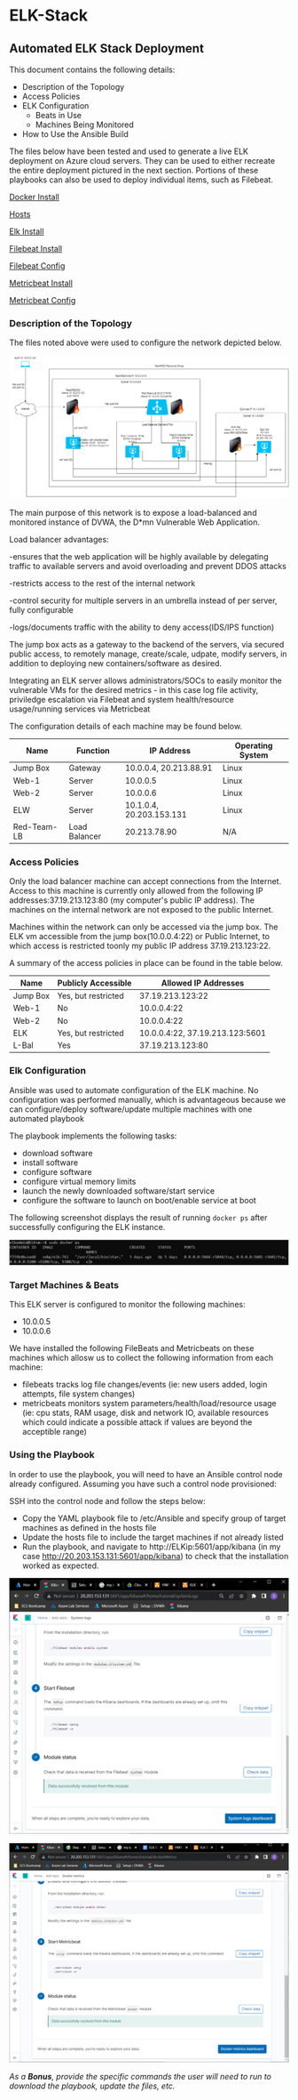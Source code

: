 # ELK-Stack

## Automated ELK Stack Deployment

This document contains the following details:
- Description of the Topology
- Access Policies
- ELK Configuration
  - Beats in Use
  - Machines Being Monitored
- How to Use the Ansible Build


The files below have been tested and used to generate a live ELK deployment on Azure cloud servers. They can be used to either recreate the entire deployment pictured in the next section. Portions of these playbooks can also be used to deploy individual items, such as Filebeat.

[Docker Install](Ansible/pentest.yml)

[Hosts](Ansible/hosts)

[Elk Install](Ansible/install-EKL.yml)

[Filebeat Install](Ansible/filebeat-playbook.yml)

[Filebeat Config](Ansible/filebeat-config.yml)

[Metricbeat Install](Ansible/metricbeat-playbook.yml)

[Metricbeat Config](Ansible/metricbeat-config.yml)


### Description of the Topology

The files noted above were used to configure the network depicted below.

![Elk Stack Network Diagram](Diagrams/ELK-Stack-Net-Diagam.drawio.png)

The main purpose of this network is to expose a load-balanced and monitored instance of DVWA, the D*mn Vulnerable Web Application.

Load balancer advantages:

 -ensures that the web application will be highly available by delegating traffic to available servers and avoid         overloading and prevent DDOS attacks 
 
 -restricts access to the rest of the internal network
 
 -control security for multiple servers in an umbrella instead of per server, fully configurable
 
 -logs/documents traffic with the ability to deny access(IDS/IPS function)


The jump box acts as a gateway to the backend of the servers, via secured public access, to remotely manage, create/scale, udpate, modify servers, in addition to deploying new containers/software as desired.

Integrating an ELK server allows administrators/SOCs to easily monitor the vulnerable VMs for the desired metrics - in this case log file activity, priviledge escalation via Filebeat and system health/resource usage/running services via Metricbeat

The configuration details of each machine may be found below.

| Name        | Function      | IP Address               | Operating System |
|-------------|---------------|--------------------------|------------------|
| Jump Box    | Gateway       | 10.0.0.4, 20.213.88.91   | Linux            |
| Web-1       | Server        | 10.0.0.5                 | Linux            |
| Web-2       | Server        | 10.0.0.6                 | Linux            |
| ELW         | Server        | 10.1.0.4, 20.203.153.131 | Linux            |
| Red-Team-LB | Load Balancer | 20.213.78.90             | N/A              |

### Access Policies
 

Only the load balancer machine can accept connections from the Internet. Access to this machine is currently only allowed from the following IP addresses:37.19.213.123:80 (my computer's public IP address). The machines on the internal network are not exposed to the public Internet.

Machines within the network can only be accessed via the jump box. The ELK vm accessible from the jump box(10.0.0.4:22) or Public Internet, to which access is restricted toonly my public IP address 37.19.213.123:22.

A summary of the access policies in place can be found in the table below.

| Name     | Publicly Accessible | Allowed IP Addresses            |
|----------|---------------------|---------------------------------|
| Jump Box | Yes, but restricted | 37.19.213.123:22                |
| Web-1    | No                  | 10.0.0.4:22                     |
| Web-2    | No                  | 10.0.0.4:22                     |
| ELK      | Yes, but restricted | 10.0.0.4:22, 37.19.213.123:5601 |
| L-Bal    | Yes                 | 37.19.213.123:80                |

### Elk Configuration

Ansible was used to automate configuration of the ELK machine. No configuration was performed manually, which is advantageous because we can configure/deploy software/update multiple machines with one automated playbook

The playbook implements the following tasks:
- download software
- install software
- configure software
- configure virtual memory limits
- launch the newly downloaded software/start service
- configure the software to launch on boot/enable service at boot

The following screenshot displays the result of running `docker ps` after successfully configuring the ELK instance.

![Docker-PS](Diagrams/RunningElkContainer.PNG)

### Target Machines & Beats
This ELK server is configured to monitor the following machines:
- 10.0.0.5
- 10.0.0.6

We have installed the following FileBeats and Metricbeats on these machines which allosw us to collect the following information from each machine:
- filebeats tracks log file changes/events (ie: new users added, login attempts, file system changes)
- metricbeats monitors system parameters/health/load/resource usage  (ie: cpu stats, RAM usage, disk and network IO, available resources which could indicate a possible attack if values are beyond the acceptible range)

### Using the Playbook
In order to use the playbook, you will need to have an Ansible control node already configured. Assuming you have such a control node provisioned: 

SSH into the control node and follow the steps below:
- Copy the YAML playbook file to /etc/Ansible and specify group of target machines as defined in the hosts file
- Update the hosts file to include the target machines if not already listed
- Run the playbook, and navigate to http://ELKip:5601/app/kibana (in my case http://20.203.153.131:5601/app/kibana) to check that the installation worked as expected.

![Filebeat Successful](/Ansible/filebeatsuccess.png)

![Metricbeat Successful](/Ansible/metricbeatsuccess.png)

_As a **Bonus**, provide the specific commands the user will need to run to download the playbook, update the files, etc._
